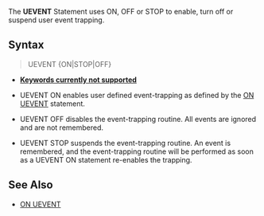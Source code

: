 The **UEVENT** Statement uses ON, OFF or STOP to enable, turn off or suspend user event trapping.

## Syntax
  
> UEVENT {ON|STOP|OFF}
 
* **[Keywords currently not supported](Keywords-currently-not-supported-by-QB64)**

* UEVENT ON enables user defined event-trapping as defined by the [ON UEVENT](ON-UEVENT) statement.

* UEVENT OFF disables the event-trapping routine. All events are ignored and are not remembered.

* UEVENT STOP suspends the event-trapping routine. An event is remembered, and the event-trapping routine will be performed as soon as a UEVENT ON statement re-enables the trapping.

## See Also

* [ON UEVENT](ON-UEVENT)
